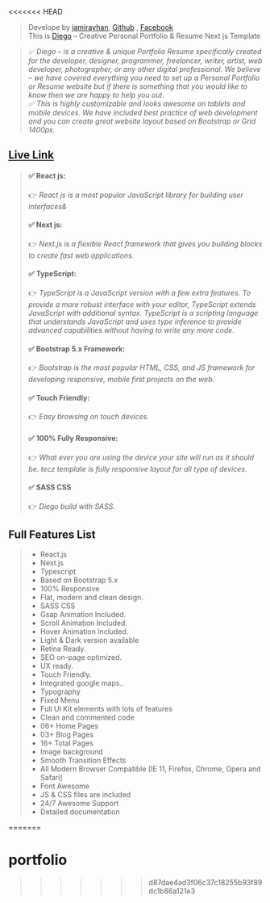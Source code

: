 <<<<<<< HEAD
> Develope by [jamirayhan](https://jamil-rayhan.netlify.app), [Github](https://github.com/jamilrayhan10) ,  [Facebook](https://www.facebook.com/jamil.rayhan100) <br />
> This is [Diego](https://softec-next.vercel.app) – Creative Personal Portfolio & Resume Next js Template

> *✅ Diego – is a creative & unique Portfolio Resume specifically created for the developer, designer, programmer, freelancer, writer, artist, web developer, photographer, or any other digital professional. We believe – we have covered everything you need to set up a Personal Portfolio or Resume website but if there is something that you would like to know then we are happy to help you out.* <br />
> *✅ This is highly customizable and looks awesome on tablets and mobile devices. We have included best practice of web development and you can create great website layout based on Bootstrap or Grid 1400px.*

## [Live Link](https://diego-nextjs.vercel.app)


> #### ✅ React js:
> 👉 *React js is a most popular JavaScript library for building user interfaces&*
>
> #### ✅ Next js:
> 👉 *Next.js is a flexible React framework that gives you building blocks to create fast web applications.*
>
> #### ✅ TypeScript:
>  👉 *TypeScript is a JavaScript version with a few extra features. To provide a more robust interface with your editor, TypeScript extends JavaScript with additional syntax. TypeScript is a scripting language that understands JavaScript and uses type inference to provide advanced capabilities without having to write any more code.*
>
> #### ✅ Bootstrap 5.x Framework:
>  👉 *Bootstrap is the most popular HTML, CSS, and JS framework for developing responsive, mobile first projects on the web.*
>
> #### ✅ Touch Friendly:
>  👉 *Easy browsing on touch devices.*
>
> #### ✅ 100% Fully Responsive:
>  👉 *What ever you are using the device your site will run as it should be. tecz template is fully responsive layout for all type of devices.*
>
> #### ✅ SASS CSS
>  👉 *Diego build with SASS.*



## Full Features List

> - React.js <br />
> - Next.js <br />
> - Typescript <br />
> - Based on Bootstrap 5.x <br />
> - 100% Responsive <br />
> - Flat, modern and clean design. <br />
> - SASS CSS <br />
> - Gsap Animation Included. <br />
> - Scroll Animation Included. <br />
> - Hover Animation Included. <br />
> - Light & Dark version available <br />
> - Retina Ready. <br />
> - SEO on-page optimized. <br />
> - UX ready. <br />
> - Touch Friendly. <br />
> - Integrated google maps.. <br />
> - Typography  <br />
> - Fixed Menu <br />
> - Full UI Kit elements with lots of features <br />
> - Clean and commented code <br />
> - 06+ Home Pages <br />
> - 03+ Blog Pages <br />
> - 16+ Total Pages <br />
> - Image background <br />
> - Smooth Transition Effects <br />
> - All Modern Browser Compatible [IE 11, Firefox, Chrome, Opera and Safari] <br />
> - Font Awesome <br />
> - JS & CSS files are included <br />
> - 24/7 Awesome Support <br />
> - Detailed documentation <br />




=======
# portfolio
>>>>>>> d87dae4ad3f06c37c18255b93f89dc1b86a121e3
